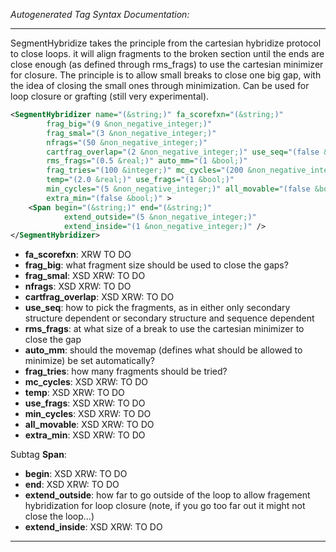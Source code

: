 _Autogenerated Tag Syntax Documentation:_

---
SegmentHybridize takes the principle from the cartesian hybridize protocol to close loops. it will align fragments to the broken section until the ends are close enough (as defined through rms_frags) to use the cartesian minimizer for closure. The principle is to allow small breaks to close one big gap, with the idea of closing the small ones through minimization. Can be used for loop closure or grafting (still very experimental).

```xml
<SegmentHybridizer name="(&string;)" fa_scorefxn="(&string;)"
        frag_big="(9 &non_negative_integer;)"
        frag_smal="(3 &non_negative_integer;)"
        nfrags="(50 &non_negative_integer;)"
        cartfrag_overlap="(2 &non_negative_integer;)" use_seq="(false &bool;)"
        rms_frags="(0.5 &real;)" auto_mm="(1 &bool;)"
        frag_tries="(100 &integer;)" mc_cycles="(200 &non_negative_integer;)"
        temp="(2.0 &real;)" use_frags="(1 &bool;)"
        min_cycles="(5 &non_negative_integer;)" all_movable="(false &bool;)"
        extra_min="(false &bool;)" >
    <Span begin="(&string;)" end="(&string;)"
            extend_outside="(5 &non_negative_integer;)"
            extend_inside="(1 &non_negative_integer;)" />
</SegmentHybridizer>
```

-   **fa_scorefxn**: XRW TO DO
-   **frag_big**: what fragment size should be used to close the gaps?
-   **frag_smal**: XSD XRW: TO DO
-   **nfrags**: XSD XRW: TO DO
-   **cartfrag_overlap**: XSD XRW: TO DO
-   **use_seq**: how to pick the fragments, as in either only secondary structure dependent or secondary structure and sequence dependent
-   **rms_frags**: at what size of a break to use the cartesian minimizer to close the gap
-   **auto_mm**: should the movemap (defines what should be allowed to minimize) be set automatically?
-   **frag_tries**: how many fragments should be tried?
-   **mc_cycles**: XSD XRW: TO DO
-   **temp**: XSD XRW: TO DO
-   **use_frags**: XSD XRW: TO DO
-   **min_cycles**: XSD XRW: TO DO
-   **all_movable**: XSD XRW: TO DO
-   **extra_min**: XSD XRW: TO DO


Subtag **Span**:   

-   **begin**: XSD XRW: TO DO
-   **end**: XSD XRW: TO DO
-   **extend_outside**: how far to go outside of the loop to allow fragement hybridization for loop closure (note, if you go too far out it might not close the loop...)
-   **extend_inside**: XSD XRW: TO DO

---
